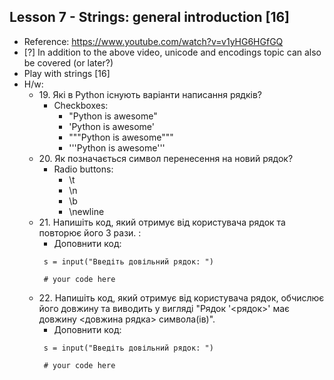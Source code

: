 ## Lesson 7 - Strings: general introduction [16]
- Reference: https://www.youtube.com/watch?v=v1yHG6HGfGQ
- [?] In addition to the above video, unicode and encodings topic can also be covered (or later?)
- Play with strings [16]
- H/w:
  - 19\. Які в Python існують варіанти написання рядків?
     - Checkboxes:
        - "Python is awesome"
        - 'Python is awesome'
        - """Python is awesome"""
        - '''Python is awesome'''
  - 20\. Як позначається символ перенесення на новий рядок?
     - Radio buttons:
        - \t
        - \n
        - \b
        - \newline
  - 21\. Напишіть код, який отримує від користувача рядок та повторює його 3 рази. :
    - Доповнити код:
     ```
      s = input("Введіть довільний рядок: ")
  
      # your code here
      ```
  - 22\. Напишіть код, який отримує від користувача рядок, обчислює його довжину та виводить у вигляді "Рядок '<рядок>' має довжину <довжина рядка> символa(ів)".
    - Доповнити код:
     ```
      s = input("Введіть довільний рядок: ")
  
      # your code here
      ```